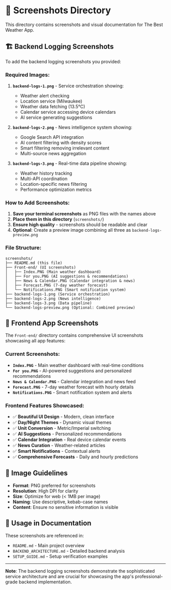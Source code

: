 # 📸 Screenshots Directory

This directory contains screenshots and visual documentation for The Best Weather App.

## 🏗️ Backend Logging Screenshots

To add the backend logging screenshots you provided:

### Required Images:
1. **`backend-logs-1.png`** - Service orchestration showing:
   - Weather alert checking
   - Location service (Milwaukee)
   - Weather data fetching (13.5°C)
   - Calendar service accessing device calendars
   - AI service generating suggestions

2. **`backend-logs-2.png`** - News intelligence system showing:
   - Google Search API integration
   - AI content filtering with density scores
   - Smart filtering removing irrelevant content
   - Multi-source news aggregation

3. **`backend-logs-3.png`** - Real-time data pipeline showing:
   - Weather history tracking
   - Multi-API coordination
   - Location-specific news filtering
   - Performance optimization metrics

### How to Add Screenshots:

1. **Save your terminal screenshots** as PNG files with the names above
2. **Place them in this directory** (`screenshots/`)
3. **Ensure high quality** - screenshots should be readable and clear
4. **Optional**: Create a preview image combining all three as `backend-logs-preview.png`

### File Structure:
```
screenshots/
├── README.md (this file)
├── Front-end/ (UI screenshots)
│   ├── Index.PNG (Main weather dashboard)
│   ├── For you.PNG (AI suggestions & recommendations)
│   ├── News & Calendar.PNG (Calendar integration & news)
│   ├── Forecast.PNG (7-day weather forecast)
│   └── Notifications.PNG (Smart notification system)
├── backend-logs-1.png (Service orchestration)
├── backend-logs-2.png (News intelligence)
├── backend-logs-3.png (Data pipeline)
└── backend-logs-preview.png (Optional: Combined preview)
```

## 📱 Frontend App Screenshots

The `Front-end/` directory contains comprehensive UI screenshots showcasing all app features:

### Current Screenshots:
- **`Index.PNG`** - Main weather dashboard with real-time conditions
- **`For you.PNG`** - AI-powered suggestions and personalized recommendations  
- **`News & Calendar.PNG`** - Calendar integration and news feed
- **`Forecast.PNG`** - 7-day weather forecast with hourly details
- **`Notifications.PNG`** - Smart notification system and alerts

### Frontend Features Showcased:
- ✅ **Beautiful UI Design** - Modern, clean interface
- ✅ **Day/Night Themes** - Dynamic visual themes
- ✅ **Unit Conversion** - Metric/Imperial switching
- ✅ **AI Suggestions** - Personalized recommendations
- ✅ **Calendar Integration** - Real device calendar events
- ✅ **News Curation** - Weather-related articles
- ✅ **Smart Notifications** - Contextual alerts
- ✅ **Comprehensive Forecasts** - Daily and hourly predictions

## 🎨 Image Guidelines

- **Format**: PNG preferred for screenshots
- **Resolution**: High DPI for clarity
- **Size**: Optimize for web (< 1MB per image)
- **Naming**: Use descriptive, kebab-case names
- **Content**: Ensure no sensitive information is visible

## 📖 Usage in Documentation

These screenshots are referenced in:
- `README.md` - Main project overview
- `BACKEND_ARCHITECTURE.md` - Detailed backend analysis
- `SETUP_GUIDE.md` - Setup verification examples

---

**Note**: The backend logging screenshots demonstrate the sophisticated service architecture and are crucial for showcasing the app's professional-grade backend implementation. 